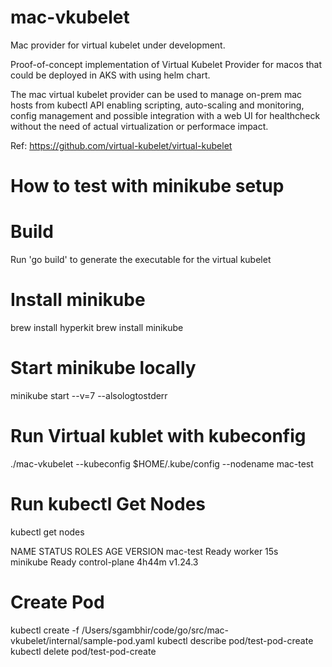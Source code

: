 # mac-vkubelet

Mac provider for virtual kubelet under development.

Proof-of-concept implementation of Virtual Kubelet Provider for macos that could be deployed in AKS with using helm chart.

The mac virtual kubelet provider can be used to manage on-prem mac hosts from kubectl API enabling scripting, auto-scaling and monitoring, config management and possible integration with a web UI for healthcheck without the need of actual virtualization or performace impact. 

Ref: https://github.com/virtual-kubelet/virtual-kubelet


# How to test with minikube setup
# Build
Run 'go build' to generate the executable for the virtual kubelet

# Install minikube
brew install hyperkit
brew install minikube

# Start minikube locally
minikube start --v=7 --alsologtostderr
# Run Virtual kublet with kubeconfig
./mac-vkubelet --kubeconfig $HOME/.kube/config --nodename mac-test

# Run kubectl Get Nodes 
kubectl get nodes


NAME                  STATUS   ROLES           AGE     VERSION
mac-test              Ready    worker          15s     
minikube              Ready    control-plane   4h44m   v1.24.3


# Create Pod
kubectl create -f /Users/sgambhir/code/go/src/mac-vkubelet/internal/sample-pod.yaml
kubectl describe pod/test-pod-create
kubectl delete pod/test-pod-create
